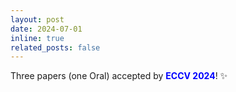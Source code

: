 ```yaml
---
layout: post
date: 2024-07-01
inline: true
related_posts: false
---
```


Three papers (one Oral) accepted by **<span style="color:blue">ECCV 2024</span>**! :sparkles: 

